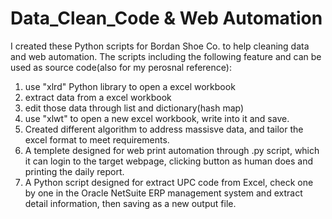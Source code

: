 # Data_Clean_Code & Web Automation
I created these Python scripts for Bordan Shoe Co. to help cleaning data and web automation.
The scripts including the following feature and can be used as source code(also for my perosnal reference):

1. use "xlrd" Python library to open a excel workbook
2. extract data from a excel workbook
3. edit those data through list and dictionary(hash map)
4. use "xlwt" to open a new excel workbook, write into it and save.
5. Created different algorithm to address massisve data, and tailor the excel format to meet requirements. 
6. A templete designed for web print automation through .py script, which it can login to the target webpage, clicking button as human        does and printing the daily report.
7. A Python script designed for extract UPC code from Excel, check one by one in the Oracle NetSuite ERP management system and extract        detail information, then saving as a new output file.
